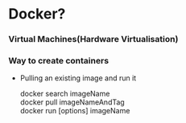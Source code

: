 # Docker?

### Virtual Machines(Hardware Virtualisation)

### Way to create containers

- Pulling an existing image and run it
   
   docker search imageName<br>
   docker pull imageNameAndTag<br>
   docker run [options] imageName
   

